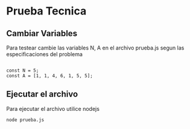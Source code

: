 # Prueba Tecnica

## Cambiar Variables

Para testear cambie las variables N, A en el archivo prueba.js segun las especificaciones del problema

```

const N = 5;
const A = [1, 1, 4, 6, 1, 5, 5];

```

## Ejecutar el archivo

Para ejecutar el archivo utilice nodejs

```
node prueba.js
```
